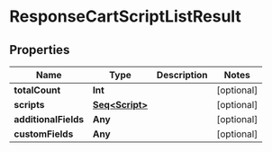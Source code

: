 

# ResponseCartScriptListResult


## Properties

Name | Type | Description | Notes
------------ | ------------- | ------------- | -------------
**totalCount** | **Int** |  |  [optional]
**scripts** | [**Seq&lt;Script&gt;**](Script.md) |  |  [optional]
**additionalFields** | **Any** |  |  [optional]
**customFields** | **Any** |  |  [optional]



